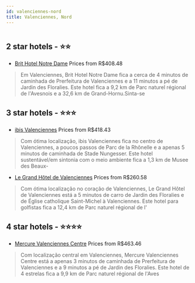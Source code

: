 ```yaml
---
id: valenciennes-nord
title: Valenciennes, Nord
---
```


<center><img src="https://i.travelapi.com/hotels/6000000/5320000/5313700/5313609/78a84a7a_z.jpg" alt="" /></center>


##  2 star hotels - ⭐️⭐️

-    [Brit Hotel Notre Dame](https://www.hurb.com/br/aud/https://www.hurb.com/br/hotels/valenciennesit-hotel-notre-dame-HT-YFZO?cmp=18055) Prices from R$408.48
   > Em Valenciennes, Brit Hotel Notre Dame fica a cerca de 4 minutos de caminhada de Prerfeitura de Valenciennes e a 11 minutos a pé de Jardin des Floralies.  Este hotel fica a 9,2 km de Parc naturel régional de l'Avesnois e a 32,6 km de Grand-Hornu.Sinta-se 

##  3 star hotels - ⭐️⭐️⭐️

-    [ibis Valenciennes](https://www.hurb.com/br/aud/https://www.hurb.com/br/hotels/valenciennes/ibis-valenciennes-HT-8D3O?cmp=18055) Prices from R$418.43
   > Com ótima localização, ibis Valenciennes fica no centro de Valenciennes, a poucos passos de Parc de la Rhônelle e a apenas 5 minutos de caminhada de Stade Nungesser.  Este hotel sustentável/em sintonia com o meio ambiente fica a 1,3 km de Musee des Beaux-
-    [Le Grand Hôtel de Valenciennes](https://www.hurb.com/br/aud/https://www.hurb.com/br/hotels/valenciennes/le-grand-hotel-de-valenciennes-HT-GID5?cmp=18055) Prices from R$260.58
   > Com ótima localização no coração de Valenciennes, Le Grand Hôtel de Valenciennes está a 5 minutos de carro de Jardin des Floralies e de Église catholique Saint-Michel à Valenciennes.  Este hotel para golfistas fica a 12,4 km de Parc naturel régional de l'

##  4 star hotels - ⭐️⭐️⭐️⭐️

-    [Mercure Valenciennes Centre](https://www.hurb.com/br/aud/https://www.hurb.com/br/hotels/valenciennes/mercure-valenciennes-centre-HT-QLGK?cmp=18055) Prices from R$463.46
   > Com localização central em Valenciennes, Mercure Valenciennes Centre está a apenas 3 minutos de caminhada de Prerfeitura de Valenciennes e a 9 minutos a pé de Jardin des Floralies.  Este hotel de 4 estrelas fica a 9,9 km de Parc naturel régional de l'Aves
